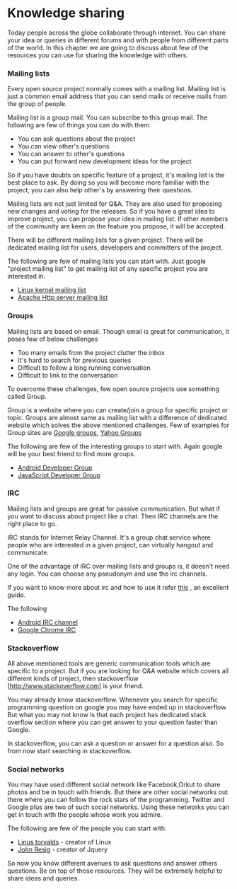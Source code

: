 # Knowledge sharing
Today people across the globe collaborate through internet. You can share your idea or queries in different forums and with people from different parts of the world. In this chapter we are going to discuss about few of the resources you can use for sharing the knowledge with others.

### Mailing lists
Every open source project normally comes with a mailing list. Mailing list is just a common email address that you can send mails or receive mails from the group of people.

Mailing list is a group mail. You can subscribe to this group mail. The following are few of things you can do with them

* You can ask questions about the project
* You can view other's questions
* You can answer to other's questions
* You can put forward new development ideas for the project

So if you have doubts on specific feature of a project, it's mailing list is the best place to ask. By doing so you will become more familiar with the project, you can also help other's by answering their questions.

Mailing lists are not just limited for Q&A. They are also used for proposing new changes and voting for the releases. So if you have a great idea to improve project, you can propose your idea in mailing list. If other members of the community are keen on the feature you propose, it will be accepted.

There will be different mailing lists for a given project. There will be dedicated mailing list for users, developers and committers of the project.

The following are few of mailing lists you can start with. Just google "project mailing list" to get mailing list of any specific project you are interested in.

* [Linux kernel mailing list](https://lkml.org/)
* [Apache Http server mailing list](http://httpd.apache.org/lists.html)

### Groups
Mailing lists are based on email. Though email is great for communication, it poses few of below challenges

* Too many emails from the project clutter the inbox
* It's hard to search for previous queries
* Difficult to follow a long running conversation
* Difficult to link to the conversation

To overcome these challenges, few open source projects use something called Group.

Group is a website where you can create/join a group for specific project or topic. Groups are almost same as mailing list with a difference of dedicated website which solves the above mentioned challenges. Few of examples for Group sites are [Google groups](https://groups.google.com/forum/#!), [Yahoo Groups](https://groups.yahoo.com/neo)

The following are few of the interesting groups to start with. Again google will be your best friend to find more groups.

* [Android Developer Group](https://groups.google.com/forum/#!forum/android-developers)
* [JavaScript Developer Group](https://groups.google.com/forum/#!forum/comp.lang.javascript)

### IRC

Mailing lists and groups are great for passive communication. But what if you want to discuss about project like a chat. Then IRC channels are the right place to go.

IRC stands for Internet Relay Channel. It's a group chat service where people who are interested in a given project, can virtually hangout and communicate.

One of the advantage of IRC over mailing lists and groups is, it doesn't need any login. You can choose any pseudonym and use the irc channels.

If you want to know more about irc and how to use it refer [this](http://www.irchelp.org/irchelp/irctutorial.html) , an excellent guide.

The following
* [Android IRC channel](irc://irc.freenode.net/android)
* [Google Chrome IRC](irc://irc.freenode.net/chromium)

### Stackoverflow
All above mentioned tools are generic communication tools which are specific to a project. But if you are looking for Q&A website which covers all different kinds of project, then stackoverflow [http://www.stackoverflow.com] is your friend.

You may already know stackoverflow. Whenever you search for specific programming question on google you may have ended up in stackoverflow. But what you may not know is that each project has dedicated stack overflow section where you can get answer to your question faster than Google.

In stackoverflow, you can ask a question or answer for a question also. So from now start searching in stackoverflow.

### Social networks
You may have used different social network like Facebook,Orkut to share photos and be in touch with friends. But there are other social networks out there where you can follow the rock stars of the programming. Twitter and Google plus are two of such social networks. Using these networks you can get in touch with the people whose work you admire.

The following are few of the people you can start with.

* [Linus torvalds](https://plus.google.com/u/0/+LinusTorvalds) - creator of Linux
* [John Resig](https://twitter.com/jeresig) - creator of Jquery

So now you know different avenues to ask questions and answer others questions. Be on top of those resources. They will be extremely helpful to share ideas and queries.






